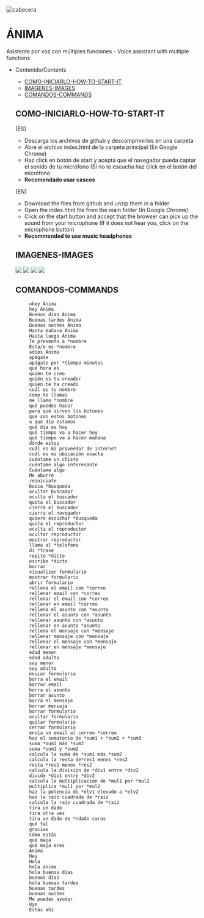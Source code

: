 <img src="https://github.com/RodrigoSendinoSanz/ANIMA_voice-assistant/blob/main/img/header.png" alt="cabecera">

# ÁNIMA
 Asistente por voz con múltiples funciones - Voice assistant with multiple functions

- Contenido/Contents
     - [COMO-INICIARLO-HOW-TO-START-IT](#COMO-INICIARLO-HOW-TO-START-IT)
     - [IMAGENES-IMAGES](#IMAGENES-IMAGES)
     - [COMANDOS-COMMANDS](#COMANDOS-COMMANDS)

  ## COMO-INICIARLO-HOW-TO-START-IT
    [ES]
    - Descarga los archivos de  github y descomprimirlos en una carpeta
    - Abre el archivo index.html de la carpeta principal (En Google Chrome)
    - Haz click en botón de start y acepta que el navegador pueda captar el sonido de tu micrófono (Si no te escucha haz click en el botón del micrófono
    - **Recomendado usar cascos**
    
    [EN]
    - Download the files from github and unzip them in a folder
    - Open the index.html file from the main folder (In Google Chrome)
    - Click on the start button and accept that the browser can pick up the sound from your microphone (If it does not hear you, click on the microphone button)
    - **Recommended to use music headphones**

  ## IMAGENES-IMAGES

  <img src="https://github.com/RodrigoSendinoSanz/ANIMA_voice-assistant/blob/main/img/anima1.png">
  <img src="https://github.com/RodrigoSendinoSanz/ANIMA_voice-assistant/blob/main/img/anima2.png">
  <img src="https://github.com/RodrigoSendinoSanz/ANIMA_voice-assistant/blob/main/img/anima3.png">
  <img src="https://github.com/RodrigoSendinoSanz/ANIMA_voice-assistant/blob/main/img/anima4.png">


  ## COMANDOS-COMMANDS

           okey Ánima 
           hey Ánima 
           Buenos días Ánima 
           Buenas tardes Ánima 
           Buenas noches Ánima 
           Hasta mañana Ánima 
           Hasta luego Ánima 
           Te presento a *nombre 
           Esta/e es *nombre 
           adiós Ánima 
           apágate 
           apágate por *tiempo minutos 
           qué hora es 
           quién te creo 
           quién es tu creador 
           quién te ha creado 
           cuál es tu nombre 
           cómo te llamas 
           me llamo *nombre 
           qué puedes hacer 
           para qué sirven los botones 
           que son estos botones 
           a qué día estamos 
           qué día es hoy 
           qué tiempo va a hacer hoy 
           qué tiempo va a hacer mañana 
           dónde estoy 
           cuál es mi proveedor de internet 
           cuál es mi ubicación exacta 
           cuéntame un chiste 
           cuéntame algo interesante 
           Cuéntame algo 
           Me aburro 
           reiníciate 
           busca *busqueda 
           ocultar buscador 
           oculta el buscador 
           quita el buscador 
           cierra el buscador 
           cierra el navegador 
           quiero escuchar *busqueda 
           quita el reproductor 
           oculta el reproductor 
           ocultar reproductor 
           mostrar reproductor 
           llama al *telefono 
           di *frase 
           repite *dicto 
           escribe *dicto 
           borrar 
           visualizar formulario 
           mostrar formulario 
           abrir formulario 
           rellena el email con *correo 
           rellenar email con *correo 
           rellenar el email con *correo 
           rellenar en email *correo 
           rellena el asunto con *asunto 
           rellenar el asunto con *asunto 
           rellenar asunto con *asunto 
           rellenar en asunto *asunto 
           rellena el mensaje con *mensaje 
           rellenar mensaje con *mensaje 
           rellenar el mensaje con *mensaje 
           rellenar en mensaje *mensaje 
           edad menor 
           edad adulto 
           soy menor 
           soy adulto 
           enviar formulario 
           borra el email 
           borrar email 
           borra el asunto 
           borrar asunto 
           borra el mensaje 
           borrar mensaje 
           borrar formulario 
           ocultar formulario 
           quitar formulario 
           cerrar formulario 
           envía un email al correo *correo 
           haz el sumatorio de *sum1 + *sum2 + *sum3 
           suma *sum1 más *sum2 
           suma *sum1 y *sum2 
           calcula la suma de *sum1 más *sum2 
           calcula la resta de*res1 menos *res2 
           resta *res1 menos *res2 
           calcula la división de *div1 entre *div2 
           divide *div1 entre *div2 
           calcula la multiplicación de *mul1 por *mul2 
           multiplica *mul1 por *mul2 
           haz la potencia de *elv1 elevado a *elv2 
           haz la raiz cuadrada de *raiz 
           calcula la raíz cuadrada de *raiz 
           tira un dado 
           tira otra vez 
           tira un dado de *ndado caras 
           qué tal 
           gracias 
           Cómo estás 
           qué maja 
           qué maja eres 
           Ánima 
           Hey 
           Hola 
           hola anima 
           hola buenos días 
           buenos días 
           hola buenas tardes 
           buenas tardes 
           buenas noches 
           Me puedes ayudar 
           Oye 
           Estás ahí 
